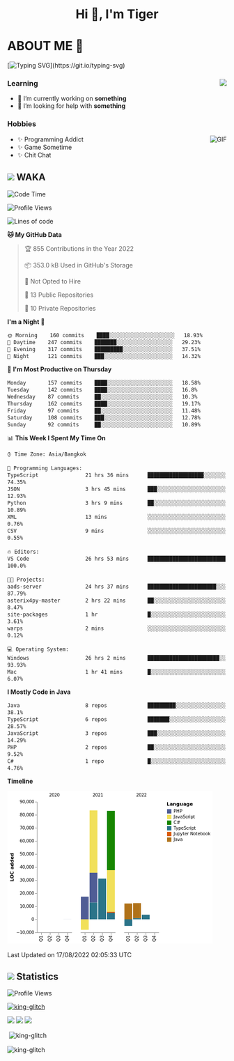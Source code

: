 <h1 align="center">Hi 👋, I'm Tiger</h1>




# ABOUT ME 💬

[![Typing SVG](https://readme-typing-svg.herokuapp.com?color=22F771&vCenter=true&lines=A+perssionate+developer+from+nowhere.)](https://git.io/typing-svg)

<div>
 <img align="right" src="https://spotify-github-profile.vercel.app/api/view?uid=12129734423&cover_image=false&theme=default&bar_color=22d016&bar_color_cover=true" />
 <h3>Learning</h3>
 
 <ul>
  <li>🔭 I’m currently working on <b>something</b></li>
  <li>🤝 I’m looking for help with <b>something</b></li>
 </ul>
 
</div>
<div>
 <h3>Hobbies</h3>
 <img align="right" height="475px"  alt="GIF" src="https://i.pinimg.com/originals/1f/b7/db/1fb7dbee557e5ed509f7517da8a84d58.gif" />
 <ul>
  <li>✨ Programming Addict</li>
  <li>✨ Game Sometime</li>
  <li>✨ Chit Chat</li>
 </ul>
 
</div>



## <img height="40" src="https://raw.githubusercontent.com/innng/innng/master/assets/kyubey.gif"/> WAKA

<!--START_SECTION:waka-->
![Code Time](http://img.shields.io/badge/Code%20Time-0%20secs-blue)

![Profile Views](http://img.shields.io/badge/Profile%20Views-18-blue)

![Lines of code](https://img.shields.io/badge/From%20Hello%20World%20I%27ve%20Written-230%20Thousand%20lines%20of%20code-blue)

**🐱 My GitHub Data** 

> 🏆 855 Contributions in the Year 2022
 > 
> 📦 353.0 kB Used in GitHub's Storage 
 > 
> 🚫 Not Opted to Hire
 > 
> 📜 13 Public Repositories 
 > 
> 🔑 10 Private Repositories  
 > 
**I'm a Night 🦉** 

```text
🌞 Morning    160 commits    ████░░░░░░░░░░░░░░░░░░░░░   18.93% 
🌆 Daytime    247 commits    ███████░░░░░░░░░░░░░░░░░░   29.23% 
🌃 Evening    317 commits    █████████░░░░░░░░░░░░░░░░   37.51% 
🌙 Night      121 commits    ███░░░░░░░░░░░░░░░░░░░░░░   14.32%

```
📅 **I'm Most Productive on Thursday** 

```text
Monday       157 commits    ████░░░░░░░░░░░░░░░░░░░░░   18.58% 
Tuesday      142 commits    ████░░░░░░░░░░░░░░░░░░░░░   16.8% 
Wednesday    87 commits     ██░░░░░░░░░░░░░░░░░░░░░░░   10.3% 
Thursday     162 commits    ████░░░░░░░░░░░░░░░░░░░░░   19.17% 
Friday       97 commits     ██░░░░░░░░░░░░░░░░░░░░░░░   11.48% 
Saturday     108 commits    ███░░░░░░░░░░░░░░░░░░░░░░   12.78% 
Sunday       92 commits     ██░░░░░░░░░░░░░░░░░░░░░░░   10.89%

```


📊 **This Week I Spent My Time On** 

```text
⌚︎ Time Zone: Asia/Bangkok

💬 Programming Languages: 
TypeScript               21 hrs 36 mins      ██████████████████░░░░░░░   74.35% 
JSON                     3 hrs 45 mins       ███░░░░░░░░░░░░░░░░░░░░░░   12.93% 
Python                   3 hrs 9 mins        ██░░░░░░░░░░░░░░░░░░░░░░░   10.89% 
XML                      13 mins             ░░░░░░░░░░░░░░░░░░░░░░░░░   0.76% 
CSV                      9 mins              ░░░░░░░░░░░░░░░░░░░░░░░░░   0.55%

🔥 Editors: 
VS Code                  26 hrs 53 mins      █████████████████████████   100.0%

🐱‍💻 Projects: 
aads-server              24 hrs 37 mins      ██████████████████████░░░   87.79% 
asterix4py-master        2 hrs 22 mins       ██░░░░░░░░░░░░░░░░░░░░░░░   8.47% 
site-packages            1 hr                █░░░░░░░░░░░░░░░░░░░░░░░░   3.61% 
warps                    2 mins              ░░░░░░░░░░░░░░░░░░░░░░░░░   0.12%

💻 Operating System: 
Windows                  26 hrs 2 mins       ███████████████████████░░   93.93% 
Mac                      1 hr 41 mins        █░░░░░░░░░░░░░░░░░░░░░░░░   6.07%

```

**I Mostly Code in Java** 

```text
Java                     8 repos             █████████░░░░░░░░░░░░░░░░   38.1% 
TypeScript               6 repos             ███████░░░░░░░░░░░░░░░░░░   28.57% 
JavaScript               3 repos             ███░░░░░░░░░░░░░░░░░░░░░░   14.29% 
PHP                      2 repos             ██░░░░░░░░░░░░░░░░░░░░░░░   9.52% 
C#                       1 repo              █░░░░░░░░░░░░░░░░░░░░░░░░   4.76%

```


**Timeline**

![Chart not found](https://raw.githubusercontent.com/king-glitch/king-glitch/main/charts/bar_graph.png) 


 Last Updated on 17/08/2022 02:05:33 UTC
<!--END_SECTION:waka-->
## <img height="40" src="https://raw.githubusercontent.com/innng/innng/master/assets/kyubey.gif"/> Statistics
![Profile Views](https://komarev.com/ghpvc/?username=king-glitch)  

<p align="left"> 
 <a href="https://github.com/ryo-ma/github-profile-trophy">
  <img src="https://github-profile-trophy.vercel.app/?username=king-glitch&theme=dracula" alt="king-glitch" />
 </a> </p>

![](https://github-profile-summary-cards.vercel.app/api/cards/profile-details?username=king-glitch&theme=dracula)
![](https://github-profile-summary-cards.vercel.app/api/cards/stats?username=king-glitch&theme=dracula) 
![](https://github-profile-summary-cards.vercel.app/api/cards/productive-time?username=king-glitch&theme=dracula)


<p>&nbsp;<img align="center" src="https://github-readme-stats.vercel.app/api?username=king-glitch&theme=dracula" alt="king-glitch" /></p>

<p><img align="center" src="https://github-readme-streak-stats.herokuapp.com/?user=king-glitch&theme=dracula" alt="king-glitch" /></p>
